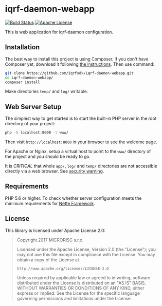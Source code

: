 # iqrf-daemon-webapp

[![Build Status](https://travis-ci.org/iqrfsdk/iqrf-daemon-webapp.svg?branch=master)](https://travis-ci.org/iqrfsdk/iqrf-daemon-webapp)
[![Apache License](https://img.shields.io/badge/license-APACHE2-blue.svg)](LICENSE)

This is web application for iqrf-daemon configuration.

## Installation

The best way to install this project is using Composer. If you don't have Composer yet, download it following [the instructions](https://doc.nette.org/composer). Then use command:

```bash
git clone https://github.com/iqrfsdk/iqrf-daemon-webapp.git
cd iqrf-daemon-webapp/
composer install
```

Make directories `temp/` and `log/` writable.


## Web Server Setup

The simplest way to get started is to start the built-in PHP server in the root directory of your project:

```bash
php -S localhost:8000 -t www/
```

Then visit `http://localhost:8000` in your browser to see the welcome page.

For Apache or Nginx, setup a virtual host to point to the `www/` directory of the project and you should be ready to go.

It is *CRITICAL* that whole `app/`, `log/` and `temp/` directories are not accessible directly via a web browser. See [security warning](https://nette.org/security-warning).


## Requirements

PHP 5.6 or higher. To check whether server configuration meets the minimum requirements for [Nette Framework](https://doc.nette.org/2.4/requirements).


## License
This library is licensed under Apache License 2.0:

 > Copyright 2017 MICRORISC s.r.o.
 > 
 > Licensed under the Apache License, Version 2.0 (the "License");
 > you may not use this file except in compliance with the License.
 > You may obtain a copy of the License at
 > 
 >     http://www.apache.org/licenses/LICENSE-2.0
 > 
 > Unless required by applicable law or agreed to in writing, software
 > distributed under the License is distributed on an "AS IS" BASIS,
 > WITHOUT WARRANTIES OR CONDITIONS OF ANY KIND, either express or implied.
 > See the License for the specific language governing permissions and
 > limitations under the License.
